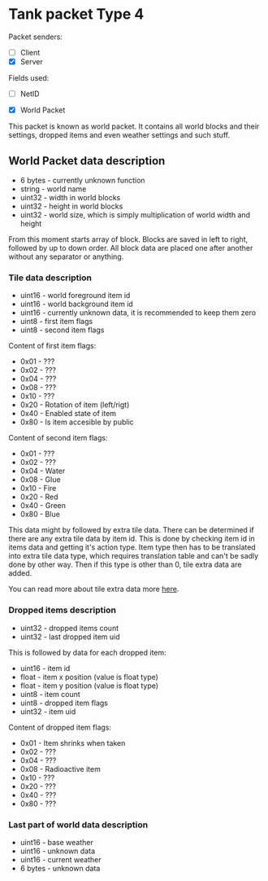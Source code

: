 # Tank packet Type 4

Packet senders:
- [ ] Client
- [x] Server

Fields used:
- [ ] NetID
- [x] World Packet


This packet is known as world packet. It contains all world blocks and their settings, dropped items and even weather settings and such stuff.

## World Packet data description

- 6 bytes - currently unknown function
- string - world name
- uint32 - width in world blocks
- uint32 - height in world blocks
- uint32 - world size, which is simply multiplication of world width and height

From this moment starts array of block. Blocks are saved in left to right, followed by up to down order. All block data are placed one after another without any separator or anything.

### Tile data description

- uint16 - world foreground item id
- uint16 - world background item id
- uint16 - currently unknown data, it is recommended to keep them zero
- uint8 - first item flags
- uint8 - second item flags

Content of first item flags:
- 0x01 - ???
- 0x02 - ???
- 0x04 - ???
- 0x08 - ???
- 0x10 - ???
- 0x20 - Rotation of item (left/rigt)
- 0x40 - Enabled state of item
- 0x80 - Is item accesible by public

Content of second item flags:
- 0x01 - ???
- 0x02 - ???
- 0x04 - Water
- 0x08 - Glue
- 0x10 - Fire
- 0x20 - Red
- 0x40 - Green
- 0x80 - Blue

This data might by followed by extra tile data. There can be determined if there are any extra tile data by item id. This is done by checking item id in items data and getting it's action type. Item type then has to be translated into extra tile data type, which requires translation table and can't be sadly done by other way. Then if this type is other than 0, tile extra data are added.

You can read more about tile extra data more [here](/Docs/Packets/Tanks/Extra%20Tile%20Data/README.md).

### Dropped items description

- uint32 - dropped items count
- uint32 - last dropped item uid

This is followed by data for each dropped item:

- uint16 - item id
- float - item x position (value is float type)
- float - item y position (value is float type)
- uint8 - item count
- uint8 - dropped item flags
- uint32 - item uid

Content of dropped item flags:
- 0x01 - Item shrinks when taken
- 0x02 - ???
- 0x04 - ???
- 0x08 - Radioactive item
- 0x10 - ???
- 0x20 - ???
- 0x40 - ???
- 0x80 - ???

### Last part of world data description

- uint16 - base weather
- uint16 - unknown data
- uint16 - current weather
- 6 bytes - unknown data
